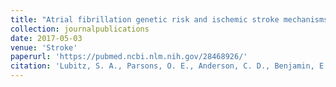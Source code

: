 ```yaml
---
title: "Atrial fibrillation genetic risk and ischemic stroke mechanisms"
collection: journalpublications
date: 2017-05-03
venue: 'Stroke'
paperurl: 'https://pubmed.ncbi.nlm.nih.gov/28468926/'
citation: 'Lubitz, S. A., Parsons, O. E., Anderson, C. D., Benjamin, E. J., Malik, R., Weng, L. C., ... & Ellinor, P. T. (2017). Atrial fibrillation genetic risk and ischemic stroke mechanisms. Stroke, 48(6), 1451-1456.'
---
```


